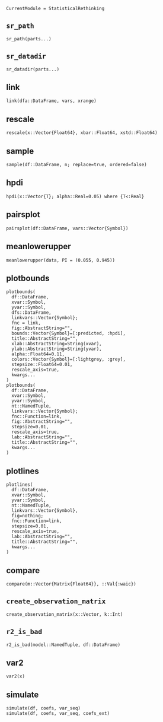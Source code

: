 ```@meta
CurrentModule = StatisticalRethinking
```

## `sr_path`
```@docs
sr_path(parts...)
```

## `sr_datadir`
```@docs
sr_datadir(parts...)
```

## link
```@docs
link(dfa::DataFrame, vars, xrange)
```

## rescale
```@docs
rescale(x::Vector{Float64}, xbar::Float64, xstd::Float64)
```

## sample
```@docs
sample(df::DataFrame, n; replace=true, ordered=false)
```

## hpdi
```@docs
hpdi(x::Vector{T}; alpha::Real=0.05) where {T<:Real}
```

## pairsplot
```@docs
pairsplot(df::DataFrame, vars::Vector{Symbol})
```

## meanlowerupper
```@docs
meanlowerupper(data, PI = (0.055, 0.945))
```

## plotbounds
```@docs
plotbounds(
  df::DataFrame, 
  xvar::Symbol,
  yvar::Symbol, 
  dfs::DataFrame, 
  linkvars::Vector{Symbol};
  fnc = link,
  fig::AbstractString="",
  bounds::Vector{Symbol}=[:predicted, :hpdi],
  title::AbstractString="",
  xlab::AbstractString=String(xvar),
  ylab::AbstractString=String(yvar),
  alpha::Float64=0.11,
  colors::Vector{Symbol}=[:lightgrey, :grey],
  stepsize::Float64=0.01,
  rescale_axis=true,
  kwargs...
)
plotbounds(
  df::DataFrame,
  xvar::Symbol,
  yvar::Symbol,
  nt::NamedTuple, 
  linkvars::Vector{Symbol}; 
  fnc::Function=link,
  fig::AbstractString="",
  stepsize=0.01,
  rescale_axis=true,
  lab::AbstractString="",
  title::AbstractString="",
  kwargs...
)
```

## plotlines
```@docs
plotlines(
  df::DataFrame,
  xvar::Symbol,
  yvar::Symbol,
  nt::NamedTuple, 
  linkvars::Vector{Symbol},
  fig=nothing; 
  fnc::Function=link,
  stepsize=0.01,
  rescale_axis=true,
  lab::AbstractString="",
  title::AbstractString="",
  kwargs...
)
```

## compare
```@docs
compare(m::Vector{Matrix{Float64}}, ::Val{:waic})
```

## `create_observation_matrix`
```@docs 
create_observation_matrix(x::Vector, k::Int)
```

## `r2_is_bad`
```@docs
r2_is_bad(model::NamedTuple, df::DataFrame)
```

## var2
```@docs
var2(x)
```

## simulate
```@docs
simulate(df, coefs, var_seq)
simulate(df, coefs, var_seq, coefs_ext)
```
